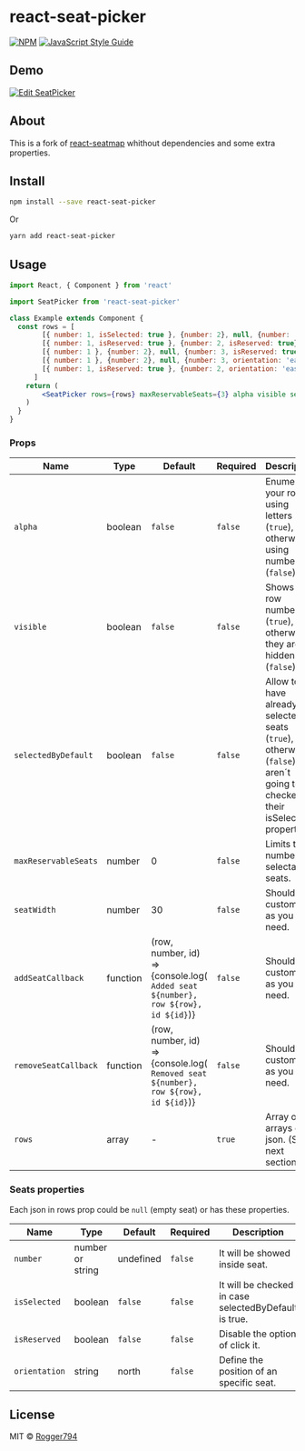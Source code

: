 # react-seat-picker

> 

[![NPM](https://img.shields.io/npm/v/react-seat-picker.svg)](https://www.npmjs.com/package/react-seat-picker) [![JavaScript Style Guide](https://img.shields.io/badge/code_style-standard-brightgreen.svg)](https://standardjs.com)

## Demo

<!-- This is the [Demo Page](https://rogger794.github.io/react-seat-picker/). -->

[![Edit SeatPicker](https://codesandbox.io/static/img/play-codesandbox.svg)](https://codesandbox.io/s/nwk09p7o34?fontsize=14)

## About

This is a fork of [react-seatmap](https://www.npmjs.com/package/react-seatmap) whithout dependencies and some extra properties.

## Install

```bash
npm install --save react-seat-picker
```

Or

```bash
yarn add react-seat-picker
```

## Usage

```jsx
import React, { Component } from 'react'

import SeatPicker from 'react-seat-picker'

class Example extends Component {
  const rows = [
        [{ number: 1, isSelected: true }, {number: 2}, null, {number: '3', isReserved: true, orientation: 'east'}, {number: '4', orientation: 'west'}, null, {number: 5}, {number: 6}],
        [{ number: 1, isReserved: true }, {number: 2, isReserved: true}, null, {number: '3', isReserved: true, orientation: 'east'}, {number: '4', orientation: 'west'}, null, {number: 5}, {number: 6}],
        [{ number: 1 }, {number: 2}, null, {number: 3, isReserved: true, orientation: 'east'}, {number: '4', orientation: 'west'}, null, {number: 5}, {number: 6}],
        [{ number: 1 }, {number: 2}, null, {number: 3, orientation: 'east'}, {number: '4', orientation: 'west'}, null, {number: 5}, {number: 6}],
        [{ number: 1, isReserved: true }, {number: 2, orientation: 'east'}, null, {number: '3', isReserved: true}, {number: '4', orientation: 'west'}, null, {number: 5}, {number: 6, isReserved: true}]
      ]
    return (
        <SeatPicker rows={rows} maxReservableSeats={3} alpha visible selectedByDefault />
    )
  }
}
```

### Props

Name | Type | Default | Required|Description
---- | ----- | ------- | ------ | -----------
`alpha` | boolean | `false` | `false` | Enumerate your rows using letters (`true`), otherwise using numbers (`false`).
`visible` | boolean | `false` | `false` | Shows the row numbers (`true`), otherwise they are hidden (`false`).
`selectedByDefault` | boolean | `false` | `false` | Allow to have already selected seats (`true`), otherwise (`false`) they aren´t going to be checked by their isSelected property.
`maxReservableSeats` | number | 0 | `false` | Limits the number of selectable seats.
`seatWidth` | number | 30 | `false` | Should be customized as you need.
`addSeatCallback` | function | (row, number, id) => {console.log( `Added seat ${number}, row ${row}, id ${id}`)} | `false` | Should be customized as you need.
`removeSeatCallback` | function | (row, number, id) => {console.log( `Removed seat ${number}, row ${row}, id ${id}`)} | `false` | Should be customized as you need.
`rows` | array | - | `true` | Array of arrays of json. (See next section).

### Seats properties

Each json in rows prop could be `null` (empty seat) or has these properties.

Name | Type | Default | Required|Description
---- | ----- | ------- | ------ | -----------
`number` | number or string | undefined | `false` | It will be showed inside seat.
`isSelected` | boolean | `false` | `false` | It will be checked in case selectedByDefault is true.
`isReserved` | boolean | `false` | `false` | Disable the option of click it.
`orientation` | string | north | `false` | Define the position of an specific seat.

## License

MIT © [Rogger794](https://github.com/Rogger794)
